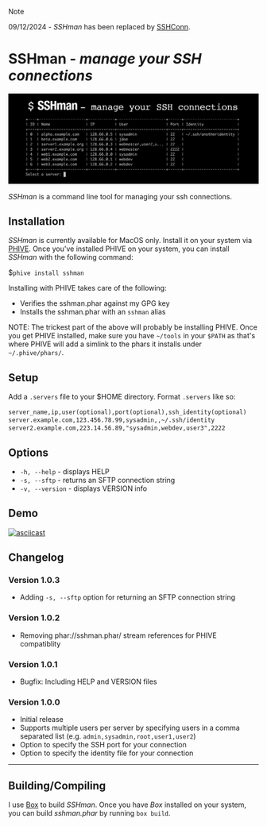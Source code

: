 > [!NOTE]
> 09/12/2024 - *SSHman* has been replaced by [SSHConn](https://github.com/mwender/sshconn).

# SSHman - *manage your SSH connections*

![SSHman - manage your SSH connections](https://raw.githubusercontent.com/mwender/sshman/master/lib/img/sshman-image.png)

*SSHman* is a command line tool for managing your ssh connections.

## Installation

*SSHman* is currently available for MacOS only. Install it on your system via [PHIVE](https://phar.io). Once you've installed PHIVE on your system, you can install *SSHman* with the following command:

$`phive install sshman`

Installing with PHIVE takes care of the following:

- Verifies the sshman.phar against my GPG key
- Installs the sshman.phar with an `sshman` alias

NOTE: The trickest part of the above will probably be installing PHIVE. Once you get PHIVE installed, make sure you have `~/tools` in your `$PATH` as that's where PHIVE will add a simlink to the phars it installs under `~/.phive/phars/`.

## Setup

Add a `.servers` file to your $HOME directory. Format `.servers` like so:

```
server_name,ip,user(optional),port(optional),ssh_identity(optional)
server.example.com,123.456.78.99,sysadmin,,~/.ssh/identity
server2.example.com,223.14.56.89,"sysadmin,webdev,user3",2222
```

## Options

- `-h, --help` - displays HELP
- `-s, --sftp` -  returns an SFTP connection string
- `-v, --version` - displays VERSION info


## Demo

[![asciicast](https://asciinema.org/a/117973.png)](https://asciinema.org/a/117973)

## Changelog

### Version 1.0.3

- Adding `-s, --sftp` option for returning an SFTP connection string

### Version 1.0.2

- Removing phar://sshman.phar/ stream references for PHIVE compatiblity

### Version 1.0.1

- Bugfix: Including HELP and VERSION files

### Version 1.0.0

- Initial release
- Supports multiple users per server by specifying users in a comma separated list (e.g. `admin,sysadmin,root,user1,user2`)
- Option to specify the SSH port for your connection
- Option to specify the identity file for your connection

---

## Building/Compiling

I use [Box](https://github.com/box-project/box2) to build *SSHman*. Once you have *Box* installed on your system, you can build *sshman.phar* by running `box build`.